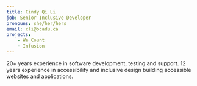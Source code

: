 ```yaml
---
title: Cindy Qi Li
job: Senior Inclusive Developer
pronouns: she/her/hers
email: cli@ocadu.ca
projects:
    - We Count
    - Infusion
---
```

20+ years experience in software development, testing and support. 12 years experience in accessibility and inclusive design building accessible websites and applications.
